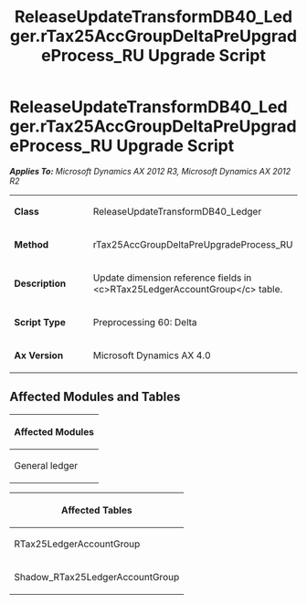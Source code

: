﻿---
title: ReleaseUpdateTransformDB40_Ledger.rTax25AccGroupDeltaPreUpgradeProcess_RU Upgrade Script
TOCTitle: ReleaseUpdateTransformDB40_Ledger.rTax25AccGroupDeltaPreUpgradeProcess_RU Upgrade Script
ms:assetid: ac2ac2e5-4ee4-1b73-d195-c6f88dba76c2
ms:mtpsurl: https://msdn.microsoft.com/en-us/library/JJ686498(v=AX.60)
ms:contentKeyID: 49710454
ms.date: 05/18/2015
mtps_version: v=AX.60
---

# ReleaseUpdateTransformDB40\_Ledger.rTax25AccGroupDeltaPreUpgradeProcess\_RU Upgrade Script 


_**Applies To:** Microsoft Dynamics AX 2012 R3, Microsoft Dynamics AX 2012 R2_

<table>
<colgroup>
<col style="width: 50%" />
<col style="width: 50%" />
</colgroup>
<tbody>
<tr class="odd">
<td><p><strong>Class</strong></p></td>
<td><p>ReleaseUpdateTransformDB40_Ledger</p></td>
</tr>
<tr class="even">
<td><p><strong>Method</strong></p></td>
<td><p>rTax25AccGroupDeltaPreUpgradeProcess_RU</p></td>
</tr>
<tr class="odd">
<td><p><strong>Description</strong></p></td>
<td><p>Update dimension reference fields in &lt;c&gt;RTax25LedgerAccountGroup&lt;/c&gt; table.</p></td>
</tr>
<tr class="even">
<td><p><strong>Script Type</strong></p></td>
<td><p>Preprocessing 60: Delta</p></td>
</tr>
<tr class="odd">
<td><p><strong>Ax Version</strong></p></td>
<td><p>Microsoft Dynamics AX 4.0</p></td>
</tr>
</tbody>
</table>


## Affected Modules and Tables

<table>
<colgroup>
<col style="width: 100%" />
</colgroup>
<thead>
<tr class="header">
<th><p>Affected Modules</p></th>
</tr>
</thead>
<tbody>
<tr class="odd">
<td><p>General ledger</p></td>
</tr>
</tbody>
</table>


<table>
<colgroup>
<col style="width: 100%" />
</colgroup>
<thead>
<tr class="header">
<th><p>Affected Tables</p></th>
</tr>
</thead>
<tbody>
<tr class="odd">
<td><p>RTax25LedgerAccountGroup</p></td>
</tr>
<tr class="even">
<td><p>Shadow_RTax25LedgerAccountGroup</p></td>
</tr>
</tbody>
</table>

  


